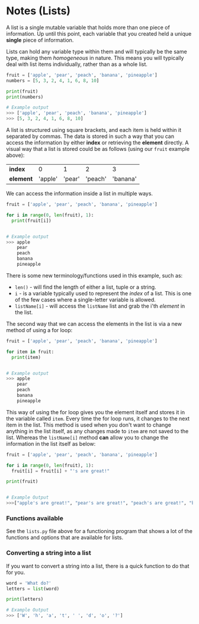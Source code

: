 # Notes (Lists)

A list is a single mutable variable that holds more than one piece of information.  Up until this point, each variable that you created held a unique **single** piece of information.

Lists can hold any variable type within them and will typically be the same type, making them _homogeneous_ in nature.  This means you will typically deal with list items individually, rather than as a whole list.

```python
fruit = ['apple', 'pear', 'peach', 'banana', 'pineapple']
numbers = [5, 3, 2, 4, 1, 6, 8, 10]

print(fruit)
print(numbers)

# Example output
>>> ['apple', 'pear', 'peach', 'banana', 'pineapple']
>>> [5, 3, 2, 4, 1, 6, 8, 10]
```

A list is structured using square brackets, and each item is held within it separated by commas.  The data is stored in such a way that you can access the information by either **index** or  retrieving the **element** directly.  A visual way that a list is stored could be as follows (using our ```fruit``` example above):

| | | | | |
|---|---|---|---|---|
| **index** | 0 | 1 | 2 | 3 | 4 |
| **element** | 'apple' | 'pear' | 'peach' | 'banana' | 'pineapple' |   




We can access the information inside a list in multiple ways.

```python
fruit = ['apple', 'pear', 'peach', 'banana', 'pineapple']

for i in range(0, len(fruit), 1):
  print(fruit[i])


# Example output
>>> apple
    pear
    peach
    banana
    pineapple
```

There is some new terminology/functions used in this example, such as:
* ```len()``` - will find the length of either a list, tuple or a string.
* ```i``` - is a variable typically used to represent the _index_ of a list.  This is one of the few cases where a single-letter variable is allowed.
* ```listName[i]``` - will access the ```listName``` list and grab the i'th _element_ in the list.

The second way that we can access the elements in the list is via a new method of using a for loop:

```python
fruit = ['apple', 'pear', 'peach', 'banana', 'pineapple']

for item in fruit:
  print(item)


# Example output
>>> apple
    pear
    peach
    banana
    pineapple
```

This way of using the for loop gives you the element itself and stores it in the variable called ```item```.  Every time the for loop runs, it changes to the next item in the list.  This method is used when you don't want to change anything in the list itself, as any changes made to ```item``` are not saved to the list.  Whereas the ```listName[i]``` method **can** allow you to change the information in the list itself as below:

```python
fruit = ['apple', 'pear', 'peach', 'banana', 'pineapple']

for i in range(0, len(fruit), 1):
  fruit[i] = fruit[i] + "'s are great!"

print(fruit)


# Example Output
>>>["apple's are great!", "pear's are great!", "peach's are great!", "banana's are great!", "pineapple's are great!"]
```

### Functions available

See the ```lists.py``` file above for a functioning program that shows a lot of the functions and options that are available for lists.

### Converting a string into a list

If you want to convert a string into a list, there is a quick function to do that for you.

```python
word = 'What do?'
letters = list(word)

print(letters)

# Example Output
>>> ['W', 'h', 'a', 't', ' ', 'd', 'o', '?'] 


```